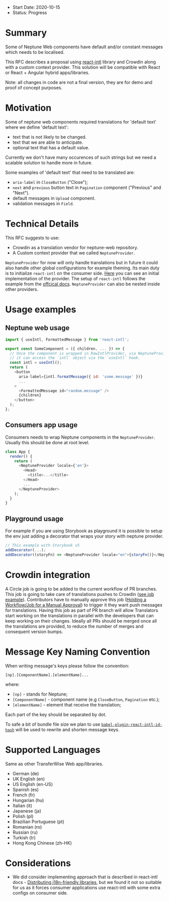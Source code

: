- Start Date: 2020-10-15
- Status: Progress

# Summary

Some of Neptune Web components have default and/or constant messages which needs to be localised.

This RFC describes a proposal using [react-intl](https://formatjs.io/docs/react-intl) library and Crowdin along with a custom context provider. This solution will be compatible with React or React + Angular hybrid apps/libraries.

Note: all changes in code are not a final version, they are for demo and proof of concept purposes.

# Motivation

Some of neptune web components required translations for 'default text' where we define 'default text':
 - text that is not likely to be changed.
 - text that we are able to anticipate.
 - optional text that has a default value.

Currently we don't have many occurences of such strings but we need a scalable solution to handle more in future.

Some examples of 'default text' that need to be translated are:
  - `aria-label` in `CloseButton` ("Close");
  - `next` and `previous` button text in  `Pagination` component ("Previous" and "Next").
  - default messages in `Upload` component.
  - validation messages in `Field`.

# Technical Details

This RFC suggests to use:
 - Crowdin as a translation vendor for neptune-web repository.
 - A Custom context provider that we called `NeptuneProvider`.

`NeptuneProvider` for now will only handle translations but in future it could also handle other global configurations for example theming. Its main duty is to initialize `react-intl` on the consumer side.
[Here](https://github.com/transferwise/neptune-web/blob/translation-react-intl/packages/components/src/common/neptuneProvider/NeptuneProvider.js) you can see an initial implementation of the provider. The setup of `react-intl` follows the example from the [offcical docs](https://formatjs.io/docs/react-intl/components/#rawintlprvider).
`NeptuneProvider` can also be nested inside other providers.

# Usage examples

## Neptune web usage

```js
import { useIntl, FormattedMessage } from 'react-intl';

export const SomeComponent = ({ children, ... }) => {
  // Once the component is wrapped in RawIntlProvider, via NeptuneProvider,
  // it can access the `intl` object via the `useIntl` hook.
  const intl = useIntl();
  return (
    <button
      aria-label={intl.formatMessage({ id: 'some.message' })}
      ...
    >
      <FormattedMessage id="random.message" />
      {children}
    </button>
  );
};
```

## Consumers app usage

Consumers needs to wrap Neptune components in the `NeptuneProvider`. Usually this should be done at root level.

```js
class App {
  render() {
    return (
      <NeptuneProvider locale={'en'}>
        <Head>
          <title>...</title>
        </Head>
        ...
      </NeptuneProvider>
    );
  }
}
```

## Playground usage

For example if you are using Storybook as playground it is possible to setup the env just adding a decorator that wraps your story with neptune provider.

```js
// This example with Storybook v5
addDecorator(...);
addDecorator((storyFn) => <NeptuneProvider locale="en">{storyFn()}</NeptuneProvider>);
```

# Crowdin integration

A Circle job is going to be added to the current workflow of PR branches. This job is going to take care of translations pushes to Crowdin ([see job example](https://app.circleci.com/pipelines/github/transferwise/neptune-web/5336/workflows/72e0c371-d39f-44cf-8933-20859a0c6b00)). 
Contributors have to manually approve this job ([Holding a Workflow/Job for a Manual Approval](https://circleci.com/docs/2.0/workflows/#holding-a-workflow-for-a-manual-approval)) to trigger it they want push messages for translations.
Having this job as part of PR branch will allow Translators start working on the translations in parallel with the developers that can keep working on their changes. Ideally all PRs should be merged once all the translations are provided, to reduce the number of merges and consequent version bumps.

# Message Key Naming Convention

When writing message's keys please follow the convention:

```
[np].[ComponentName].[elementName]...
```

where:
 - `[np]` - stands for Neptune;
 - `[ComponentName]` - component name (e.g `CloseButton`, `Pagination` etc.);
 - `[elementName]` - element that receive the translation;

Each part of the key should be separated by dot.

To safe a bit of bundle file size we plan to use [`babel-plugin-react-intl-id-hash`](https://www.npmjs.com/package/babel-plugin-react-intl-id-hash) will be used to rewrite and shorten message keys.

# Supported Languages

Same as other TransferWise Web app/libraries.

- German (de)
- UK English (en)
- US English (en-US)
- Spanish (es)
- French (fr)
- Hungarian (hu)
- Italian (it)
- Japanese (ja)
- Polish (pl)
- Brazilian Portuguese (pt)
- Romanian (ro)
- Russian (ru)
- Turkish (tr)
- Hong Kong Chinese (zh-HK)

# Considerations

- We did consider implementing approach that is described in react-intl docs - [Distributing i18n-friendly libraries](https://formatjs.io/docs/guides/distribute-libraries/), but we found it not so suitable for us as it forces consumer applications use react-intl with some extra configs on consumer side. 
